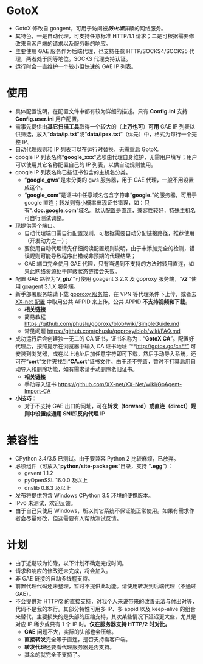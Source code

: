 # GotoX
* GotoX 修改自 goagent，可用于访问被***防火墙***屏蔽的网络服务。
* 其特色，一是自动代理，可支持任意标准 HTTP/1.1 请求；二是可根据需要修改来自客户端的请求以及服务器的响应。
* 主要使用 GAE 服务作为后端代理，也支持任意 HTTP/SOCKS4/SOCKS5 代理，两者处于同等地位。SOCKS 代理支持认证。
* 运行时会一直维护一个较小但快速的 GAE IP 列表。

# 使用
* 具体配置说明，在配置文件中都有较为详细的描述。只有 **Config.ini** 支持 **Config.user.ini** 用户配置。
* 需事先提供由**其它扫描工具**取得一个较大的（**上万也可**）**可用** GAE IP 列表以供筛选，放入“**data/ip.txt**”或“**data/ipex.txt**”（优先）中，格式为每行一个完整 IP。
* 自动代理规则和 IP 列表可以在运行时替换，无需重启 GotoX。
*  google IP 列表名称“**google_xxx**”选项由代理自身维护，无需用户填写；用户可以使用其它名称配置自己的 IP 列表，以供自动规则使用。
*  google IP 列表名称已按证书包含的主机名分类。
    * “**google_gws**”是未分类的 gws 服务器，用于 GAE 代理，一般不用设置成这个。
    * “**google_com**”是证书中任意域名包含字符串“**google.**”的服务器，可用于 google 直连；转发则有小概率出现证书错误，如：只有“**.doc.google.com**”域名。默认配置是直连，兼容性较好，特殊主机名可自行测试调整。
* 现提供两个端口。
    * 自动代理端口需自行配置规则，可根据需要自动分配链接路径，推荐使用（开发动力之一）；
    * 要使用自动代理请先仔细阅读配置规则说明，由于未添加完全的检测，错误规则可能导致程序出错或非预期的代理结果；
    * GAE 端口完全使用 GAE 代理，只有当遇到不支持的方法时转用直连，如果此网络资源处于屏蔽状态链接会失败。
* 配置 GAE 路径为“***/_gh/*** ”可使用 goagent 3.2.X 及 goproxy 服务端，“***/2***  ”使用 goagent 3.1.X 服务端。
* 新手部署服务端请下载 [goproxy 服务端](https://github.com/phuslu/goproxy/tree/server.gae)，在 VPN 等代理条件下上传，或者去 [XX-net 配置](https://github.com/XX-net/XX-Net/blob/master/code/default/gae_proxy/local/proxy.ini) 中取用公共 APPID 来上传。公共 APPID **不支持视频和下载**。
    * **相关链接**
    * 简易教程 https://github.com/phuslu/goproxy/blob/wiki/SimpleGuide.md
    * 常见问题 https://github.com/phuslu/goproxy/blob/wiki/FAQ.md
* 成功运行后会创建独一无二的 CA 证书，证书名称为：“**GotoX CA**”。配置好代理后，按照提示在浏览器中输入 CA 证书地址 “**http://gotox.go/ca**” 可安装到浏览器，或在以上地址后加任意字符即可下载，然后手动导入系统，还可在“**cert**”文件夹找到“**CA.crt**”证书文件。由于还不完善，暂时不打算启用自动导入和删除功能，如有需求请手动删除老旧证书。
    * **相关链接**
    * 手动导入证书 https://github.com/XX-net/XX-Net/wiki/GoAgent-Import-CA
* **小技巧：**
    * 对于不支持 GAE 出口的网址，可在**转发（forward）或直连（direct）**规则中设置成**通用 SNI**即**反向代理** IP

# 兼容性
* CPython 3.4/3.5 已测试。由于要兼容 Python 2 比较麻烦，已放弃。
* 必须组件（可放入“**python/site-packages**”目录，支持 “**.egg**”）：
    * gevent 1.1.2 
    * pyOpenSSL 16.0.0 及以上
    * dnslib 0.8.3 及以上
* 发布将提供包含 Windows CPython 3.5 环境的便携版本。
* IPv6 未测试，欢迎反馈。
* 由于自己只使用 Windows，所以其它系统不保证能正常使用。如果有需求作者会尽量修改，但这需要有人帮助测试反馈。

# 计划
* 由于近期较为忙碌，以下计划不确定完成时间。
* 请求和响应的修改还未完成，将会加入。
* 非 GAE 链接的自动多线程支持。
* 前置代理代码还未整理，暂时不提供此功能。请使用转发到后端代理（不通过 GAE）。
* 不会提供对 HTTP/2 的直接支持，对我个人来说带来的改善无法与付出对等，代码不是我的本行。其部分特性可用多 IP、多 appid 以及 keep-alive 的组合来替代，主要损失的是头部的压缩支持，其次某些情况下延迟更大些，尤其是对应 IP 稀少或只有 1 个 IP 时。**仅在服务器支持 HTTP/2 时对比。**
    * **GAE** 问题不大，实际的头部也会压缩。
    * **直接转发**完全等于直连，是否支持看客户端。
    * **转发代理**还要看代理服务器是否支持。
    * 其余的就完全不支持了。
